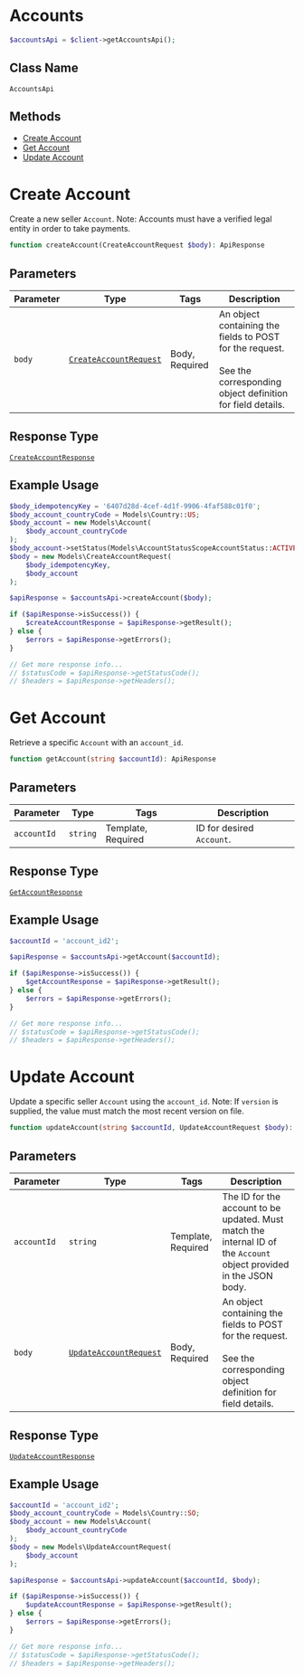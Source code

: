 # Accounts

```php
$accountsApi = $client->getAccountsApi();
```

## Class Name

`AccountsApi`

## Methods

* [Create Account](../../doc/apis/accounts.md#create-account)
* [Get Account](../../doc/apis/accounts.md#get-account)
* [Update Account](../../doc/apis/accounts.md#update-account)


# Create Account

Create a new seller `Account`. Note: Accounts must have a verified legal entity
in order to take payments.

```php
function createAccount(CreateAccountRequest $body): ApiResponse
```

## Parameters

| Parameter | Type | Tags | Description |
|  --- | --- | --- | --- |
| `body` | [`CreateAccountRequest`](../../doc/models/create-account-request.md) | Body, Required | An object containing the fields to POST for the request.<br><br>See the corresponding object definition for field details. |

## Response Type

[`CreateAccountResponse`](../../doc/models/create-account-response.md)

## Example Usage

```php
$body_idempotencyKey = '6407d28d-4cef-4d1f-9906-4faf588c01f0';
$body_account_countryCode = Models\Country::US;
$body_account = new Models\Account(
    $body_account_countryCode
);
$body_account->setStatus(Models\AccountStatusScopeAccountStatus::ACTIVE);
$body = new Models\CreateAccountRequest(
    $body_idempotencyKey,
    $body_account
);

$apiResponse = $accountsApi->createAccount($body);

if ($apiResponse->isSuccess()) {
    $createAccountResponse = $apiResponse->getResult();
} else {
    $errors = $apiResponse->getErrors();
}

// Get more response info...
// $statusCode = $apiResponse->getStatusCode();
// $headers = $apiResponse->getHeaders();
```


# Get Account

Retrieve a specific `Account` with an `account_id`.

```php
function getAccount(string $accountId): ApiResponse
```

## Parameters

| Parameter | Type | Tags | Description |
|  --- | --- | --- | --- |
| `accountId` | `string` | Template, Required | ID for desired `Account`. |

## Response Type

[`GetAccountResponse`](../../doc/models/get-account-response.md)

## Example Usage

```php
$accountId = 'account_id2';

$apiResponse = $accountsApi->getAccount($accountId);

if ($apiResponse->isSuccess()) {
    $getAccountResponse = $apiResponse->getResult();
} else {
    $errors = $apiResponse->getErrors();
}

// Get more response info...
// $statusCode = $apiResponse->getStatusCode();
// $headers = $apiResponse->getHeaders();
```


# Update Account

Update a specific seller `Account` using the `account_id`.
Note: If `version` is supplied, the value must match the most recent version on file.

```php
function updateAccount(string $accountId, UpdateAccountRequest $body): ApiResponse
```

## Parameters

| Parameter | Type | Tags | Description |
|  --- | --- | --- | --- |
| `accountId` | `string` | Template, Required | The ID for the account to be updated. Must match the internal ID of<br>the `Account` object provided in the JSON body. |
| `body` | [`UpdateAccountRequest`](../../doc/models/update-account-request.md) | Body, Required | An object containing the fields to POST for the request.<br><br>See the corresponding object definition for field details. |

## Response Type

[`UpdateAccountResponse`](../../doc/models/update-account-response.md)

## Example Usage

```php
$accountId = 'account_id2';
$body_account_countryCode = Models\Country::SO;
$body_account = new Models\Account(
    $body_account_countryCode
);
$body = new Models\UpdateAccountRequest(
    $body_account
);

$apiResponse = $accountsApi->updateAccount($accountId, $body);

if ($apiResponse->isSuccess()) {
    $updateAccountResponse = $apiResponse->getResult();
} else {
    $errors = $apiResponse->getErrors();
}

// Get more response info...
// $statusCode = $apiResponse->getStatusCode();
// $headers = $apiResponse->getHeaders();
```

